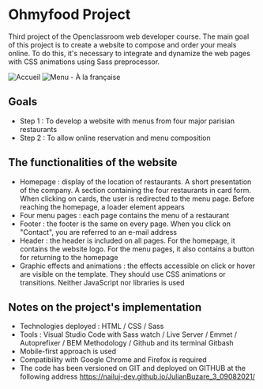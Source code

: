 # Ohmyfood Project
Third project of the Openclassroom web developer course. The main goal of this project is to create a website to compose and order your meals online. To do this, it's necessary to integrate and dynamize the web pages with CSS animations using Sass preprocessor.

![Accueil](https://user-images.githubusercontent.com/78428426/131095300-68a95a20-c32c-4f9f-9826-34373c71d8aa.png) ![Menu - À la française](https://user-images.githubusercontent.com/78428426/131095311-3e91f78d-e568-4919-a4d3-9ba5e4dc3963.png)

## Goals

  - Step 1 : To develop a website with menus from four major parisian restaurants
  - Step 2 : To allow online reservation and menu composition  

## The functionalities of the website

  - Homepage : display of the location of restaurants. A short presentation of the company. A section containing the four restaurants in card form. When clicking on cards, the user is redirected to the menu page. Before reaching the homepage, a loader element appears
  - Four menu pages : each page contains the menu of a restaurant
  - Footer : the footer is the same on every page. When you click on "Contact", you are referred to an e-mail address
  - Header : the header is included on all pages. For the homepage, it contains the website logo. For the menu pages, it also contains a button for returning to the homepage
  - Graphic effects and animations : the effects accessible on click or hover are visible on the template. They should use CSS animations or transitions. Neither JavaScript nor libraries is used

## Notes on the project's implementation

  - Technologies deployed : HTML / CSS / Sass 
  - Tools : Visual Studio Code with Sass watch / Live Server / Emmet / Autoprefixer / BEM Methodology / Github and its terminal Gitbash
  - Mobile-first approach is used
  - Compatibility with Google Chrome and Firefox is required
  - The code has been versioned on GIT and deployed on GITHUB at the following address https://nailuj-dev.github.io/JulianBuzare_3_09082021/
